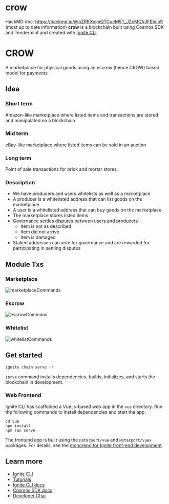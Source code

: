 # crow
HackMD doc: https://hackmd.io/@oZRKXxjmQTCueM5T_JZcMQ/rJFEbiio9 (most up to date information)
**crow** is a blockchain built using Cosmos SDK and Tendermint and created with [Ignite CLI](https://ignite.com/cli).

# CROW 
A marketplace for physical goods using an escrow (hence CROW) based model for payments
## Idea
### Short term
Amazon-like marketplace where listed items and transactions are stored and manipulated on a blockchain

### Mid term
eBay-like marketplace where listed items can be sold in an auction

### Long term
Point of sale transactions for brick and mortar stores.
### Description
- We have producers and users whitelists as well as a marketplace
- A producer is a whitelisted address that can list goods on the marketplace
- A user is a whitelisted address that can buy goods on the marketplace
- The marketplace stores listed items
- Governance settles disputes between users and producers
    - Item is not as described
    - Item did not arrive
    - Item is damaged 
- Staked addresses can vote for governance and are rewarded for participating in settling disputes

## Module Txs
### Marketplace
![marketplaceCommands](https://user-images.githubusercontent.com/99290400/185529026-2eb98223-37c3-499e-947e-2cf2f3ff1813.png)

### Escrow
![escrowCommans](https://user-images.githubusercontent.com/99290400/185529025-b6821af1-db66-4fba-9cb6-a323d0fa0915.png)

### Whitelist
![whitelistCommands](https://user-images.githubusercontent.com/99290400/185529027-84896849-2e89-41f0-9488-c8aae811f42f.png)

## Get started

```
ignite chain serve -r
```

`serve` command installs dependencies, builds, initializes, and starts the blockchain in development.

### Web Frontend

Ignite CLI has scaffolded a Vue.js-based web app in the `vue` directory. Run the following commands to install dependencies and start the app:

```
cd vue
npm install
npm run serve
```

The frontend app is built using the `@starport/vue` and `@starport/vuex` packages. For details, see the [monorepo for Ignite front-end development](https://github.com/ignite/web).

## Learn more

- [Ignite CLI](https://ignite.com/cli)
- [Tutorials](https://docs.ignite.com/guide)
- [Ignite CLI docs](https://docs.ignite.com)
- [Cosmos SDK docs](https://docs.cosmos.network)
- [Developer Chat](https://discord.gg/ignite)
